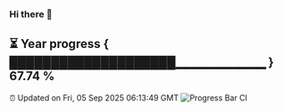 ### Hi there 👋
⏳ Year progress { ████████████████████▁▁▁▁▁▁▁▁▁▁ } 67.74 %
---
⏰ Updated on Fri, 05 Sep 2025 06:13:49 GMT
![Progress Bar CI](https://github.com/Moyi321/Moyi321/workflows/Progress%20Bar%20CI/badge.svg)

